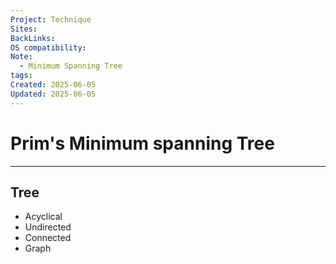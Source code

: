```yaml
---
Project: Technique
Sites: 
BackLinks: 
OS compatibility: 
Note:
  - Minimum Spanning Tree
tags: 
Created: 2025-06-05
Updated: 2025-06-05
---
```

# Prim's Minimum spanning Tree
---
## Tree
- Acyclical
- Undirected
- Connected
- Graph


